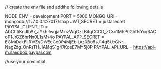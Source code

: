 // create the env file and addthe following details

NODE_ENV = development
PORT = 5000
MONGO_URI = mongodb://127.0.0.1:27017/shop
JWT_SECRET = justasecret
PAYPAL_CLIENT_ID = AbCCtiKnJIbV7_JYkhRwqjaMmzWgGZLBitqCGCD_ZCsc1MhP0Ghl1sYcq3ACoP1JrGZ6hrNn0L1sMv4o
PAYPAL_APP_SECRET =  EGMtDakFljRWZyDWEeCe0P4MjEblLoz0Bo5zJ14g5UeGN-NagZdg_OnRsTHJIAMqS1g47KoeE7MY5j8P
PAYPAL_API_URL = https://api-m.sandbox.paypal.com

//use your credintial
